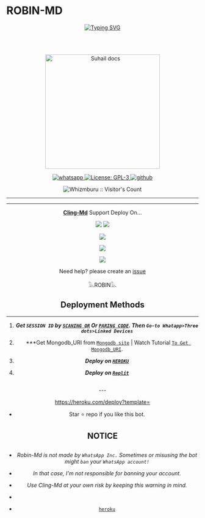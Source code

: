 # ROBIN-MD
<div align="center">
<a href="https://git.io/typing-svg"><img src="https://readme-typing-svg.demolab.com?font=Black+Ops+One&size=50&pause=1000&color=Red&center=true&width=910&height=100&lines=ROBIN-MD;ADVANCED+WHATSAPP+BOT;CREATED+BY+ROBIN;ITs+100+%+SECURE+ENJOY; ...;TEAM ROBIN." alt="Typing SVG" /></a>
  </p>
  <br>
   


</br>


<p align="center">
  <a href="https://wa.me/message/OBW55WAU2A65G1?src=qr">
    <img alt="Suhail docs" height="300" src="https://telegra.ph/file/9c02cc03a3654a6cff28c.jpg">
  </a>
</p>
    
   
   
<p align="center">
  <a href="https://wa.me/+254757301024?text=Hi+Bro--+I+Need+Help.+I+messaged+you+from+Cling-Md+Repo" target="_blank">
    <img alt="whatsapp" src="https://img.shields.io/badge/ Message here -25D366?style=for-the-badge&logo=whatsapp&logoColor=white" />
  </a>
  <a aria-label="Cling_Md is free to use" href="https://github.com/SuhailTechInfo/Suhail-Md/blob/main/LICENCE" target="_blank">
    <img alt="License: GPL-3" src="https://badges.frapsoft.com/os/gpl/gpl.png?v=103)](https://opensource.org/licenses/GPL-3.0/" target="_blank" />
  </a>
  <a aria-label="Cling_Md is free to use" href="https://wa.me/message/OBW55WAU2A65G1" target="_blank">
    <img alt="github" src="https://img.shields.io/badge/ Whatsapp -25D366?style=for-the-badge&logo=whatsapp&logoColor=white" src="https://wa.me/message/OBW55WAU2A65G1" target="_blank" />
  </a>

</p>
<p align="center"><img src="https://profile-counter.glitch.me/{whizmburu}/count.svg" alt="Whizmburu :: Visitor's Count" /></p>

---





---

<p align="center">
  <a href="https://github.com/Loiseline/robin-md"><b>Cling-Md</b></a> Support Deploy On...
</p>

<p align="center">
  <a href="https://github.com/Loiseline/robin-md/blob/main/temp/deploy-on-vps.md"><img src="https://img.shields.io/badge/self hosting-3d1513?style=for-the-badge&logo=serverless&logoColor=FD5750"></a>
  <a href="https://railway.app/template/GZOvIe?referralCode=wVDLrh"><img src="https://img.shields.io/badge/railway-3e164f?style=for-the-badge&logo=railway&logoColor=0B0D0E"></a>
</p>
<p align="center">
  <a href="  https://heroku.com/deploy?template=github.com/Loiseline/robin-md"><img src="https://img.shields.io/badge/heroku-9d7acc?style=for-the-badge&logo=heroku&logoColor=430098"></a>
 
  <a href="https://app.koyeb.com/apps/deploy?type=git&repository=github.com/Loiseline/robin-md&branch=main&env[SESSION_ID]&env[OWNER_NUMBER]=254754783683&env[MONGODB_URI]&&env[OWNER_NAME]=Suhail&env[KOYEB_API]&env[PREFIX]=.&env[WAPRESENCE]&env[AUTO_READ_STATUS]=true&env[DISABLE_PM]=false&env[PACK_AUTHER]=whatsapp+bot&env[PACK_NAME]=Suhail+MD&env[STYLE]=0&env[MODE]=private&env[READ_MESSAGE]=false&env[THEME]=CLING&env[WARN_COUNT]=3&env[BLOCK_JID]=null&env[TIME_ZONE]=Asia/Karachi&name=suhail-md&env[KOYEB_NAME]=suhail-md&env[SUDO]=null&env[THUMB_IMAGE]=https://telegra.ph/file/481296919746f56820d40.jpg"><img src="https://img.shields.io/badge/koyeb-033604?style=for-the-badge&logo=koyeb&logoColor=white"></a>
</p>
<p align="center">
  <a href="https://youtu.be/3NdJb6_1cJM"><img src="https://img.shields.io/badge/CodeSpace-green?colorA=%23ff000&colorB=%23017e40&style=for-the-badge&logo=git&logoColor=white"></a>
</p>
<p align="center">Need help? please create an <a href="https://chat.whatsapp.com/L1DzziySDqdLWibrD2R1J7">issue</a></p>

 



𓅓ROBIN𓅓


 




    
   
## Deployment Methods
---
1.  ***Get `SESSION ID` by [`SCANING QR`](https://suhail-md-vtsf.onrender.com/) Or [`PARING CODE`](https://suhail-md-vtsf.onrender.com/code). Then `Go-to Whatapp>Three dots>Linked Devices`***


2.  ***Get Mongodb_URI from [`Mongodb site`](https://www.mongodb.com/) | Watch Tutorial [`To Get Mongodb_URI`](https://youtu.be/6rnftFl0fAI).


6.  ***Deploy on [`HEROKU`](https://dashboard.heroku.com/new?template=https%3A%2F%2Fgithub.com%2Fwhizmburu%2FCling-Md)***
7.  ***Deploy on [`Replit`](https://replit.com/github/whizmburu/Cling-Md)***


##
---                          <p align="center">https://heroku.com/deploy?template=</p>


- Star ⭐ repo if you like this bot.



<h2 align="center">  NOTICE
</h2>
   
## 
- *Robin-Md is not made by `WhatsApp Inc.` Sometimes or misusing the bot might `ban` your `WhatsApp account!`*
- *In that case, I'm not responsible for banning your account.*
- *Use Cling-Md at your own risk by keeping this warning in mind.*

- 
- [`heroku`](https://dashboard.heroku.com/new?template=https%3A%2F%2Fgithub.com%2Fwhizmburu%2FCling-Md)
